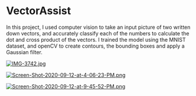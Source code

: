 # VectorAssist
In this project, I used computer vision to take an input picture of two written down vectors, and accurately classify each of the numbers to calculate the dot and cross product of the vectors. I trained the model using the MNIST dataset, and openCV to create contours, the bounding boxes and apply a Gaussian filter.

[![IMG-3742.jpg](https://i.postimg.cc/ZYdbMT7f/IMG-3742.jpg)](https://postimg.cc/BtJf8GGD)

[![Screen-Shot-2020-09-12-at-4-06-23-PM.png](https://i.postimg.cc/q71VzFm6/Screen-Shot-2020-09-12-at-4-06-23-PM.png)](https://postimg.cc/jWnk1MYR)

[![Screen-Shot-2020-09-12-at-9-45-52-PM.png](https://i.postimg.cc/8CYGZ3hQ/Screen-Shot-2020-09-12-at-9-45-52-PM.png)](https://postimg.cc/94ysML8J)
